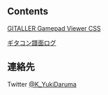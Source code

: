 ## Contents

[GITALLER Gamepad Viewer CSS](gamepad_viewer)

[ギタコン譜面ログ](guitar_controller_log_viewer)

## 連絡先

Twitter [@K_YukiDaruma](https://twitter.com/K_YukiDaruma)